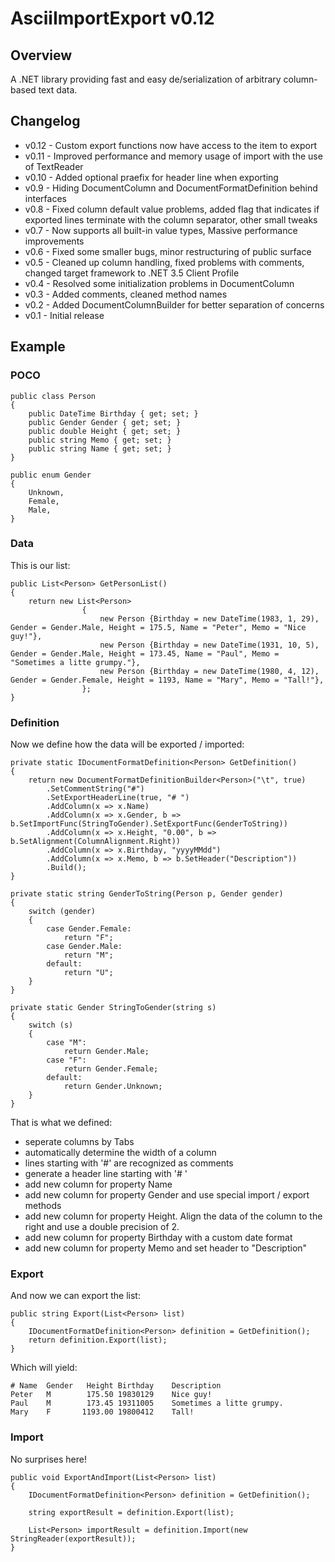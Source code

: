 AsciiImportExport v0.12
======================================================================

## Overview
A .NET library providing fast and easy de/serialization of arbitrary column-based text data.

## Changelog
  * v0.12 - Custom export functions now have access to the item to export
  * v0.11 - Improved performance and memory usage of import with the use of TextReader
  * v0.10 - Added optional praefix for header line when exporting
  * v0.9  - Hiding DocumentColumn and DocumentFormatDefinition behind interfaces
  * v0.8  - Fixed column default value problems, added flag that indicates if exported lines terminate with the column separator, other small tweaks
  * v0.7  - Now supports all built-in value types, Massive performance improvements
  * v0.6  - Fixed some smaller bugs, minor restructuring of public surface
  * v0.5  - Cleaned up column handling, fixed problems with comments, changed target framework to .NET 3.5 Client Profile
  * v0.4  - Resolved some initialization problems in DocumentColumn
  * v0.3  - Added comments, cleaned method names
  * v0.2  - Added DocumentColumnBuilder for better separation of concerns
  * v0.1  - Initial release

## Example

### POCO
    public class Person
    {
        public DateTime Birthday { get; set; }
        public Gender Gender { get; set; }
        public double Height { get; set; }
        public string Memo { get; set; }
        public string Name { get; set; }
    }

    public enum Gender
    {
        Unknown,
        Female,
        Male,
    }

### Data
This is our list:
	
    public List<Person> GetPersonList()
    {
        return new List<Person>
                    {
                        new Person {Birthday = new DateTime(1983, 1, 29), Gender = Gender.Male, Height = 175.5, Name = "Peter", Memo = "Nice guy!"},
                        new Person {Birthday = new DateTime(1931, 10, 5), Gender = Gender.Male, Height = 173.45, Name = "Paul", Memo = "Sometimes a litte grumpy."},
                        new Person {Birthday = new DateTime(1980, 4, 12), Gender = Gender.Female, Height = 1193, Name = "Mary", Memo = "Tall!"},
                    };
    }


### Definition

Now we define how the data will be exported / imported:

    private static IDocumentFormatDefinition<Person> GetDefinition()
    {
        return new DocumentFormatDefinitionBuilder<Person>("\t", true)
            .SetCommentString("#")
            .SetExportHeaderLine(true, "# ")
            .AddColumn(x => x.Name)
            .AddColumn(x => x.Gender, b => b.SetImportFunc(StringToGender).SetExportFunc(GenderToString))
            .AddColumn(x => x.Height, "0.00", b => b.SetAlignment(ColumnAlignment.Right))
            .AddColumn(x => x.Birthday, "yyyyMMdd")
            .AddColumn(x => x.Memo, b => b.SetHeader("Description"))
            .Build();
    }
    
    private static string GenderToString(Person p, Gender gender)
    {
        switch (gender)
        {
            case Gender.Female:
                return "F";
            case Gender.Male:
                return "M";
            default:
                return "U";
        }
    }

    private static Gender StringToGender(string s)
    {
        switch (s)
        {
            case "M":
                return Gender.Male;
            case "F":
                return Gender.Female;
            default:
                return Gender.Unknown;
        }
    }
    
That is what we defined:

* seperate columns by Tabs
* automatically determine the width of a column
* lines starting with '#' are recognized as comments
* generate a header line starting with '# '
* add new column for property Name
* add new column for property Gender and use special import / export methods
* add new column for property Height. Align the data of the column to the right and use a double precision of 2.
* add new column for property Birthday with a custom date format
* add new column for property Memo and set header to "Description"


### Export

And now we can export the list:

	public string Export(List<Person> list)
	{
	    IDocumentFormatDefinition<Person> definition = GetDefinition();
	    return definition.Export(list);
	}

Which will yield:

	# Name	Gender	 Height	Birthday	Description
	Peter 	M     	 175.50	19830129	Nice guy!
	Paul  	M     	 173.45	19311005	Sometimes a litte grumpy.
	Mary  	F     	1193.00	19800412	Tall!
	
### Import

No surprises here!

	public void ExportAndImport(List<Person> list)
	{
	    IDocumentFormatDefinition<Person> definition = GetDefinition();
		
		string exportResult = definition.Export(list);
	    
		List<Person> importResult = definition.Import(new StringReader(exportResult));
	}
